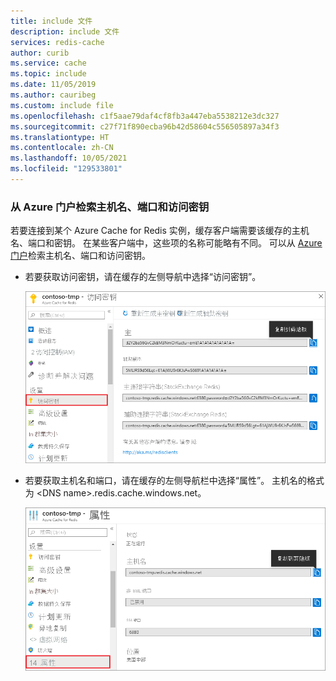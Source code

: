 ```yaml
---
title: include 文件
description: include 文件
services: redis-cache
author: curib
ms.service: cache
ms.topic: include
ms.date: 11/05/2019
ms.author: cauribeg
ms.custom: include file
ms.openlocfilehash: c1f5aae79daf4cf8fb3a447eba5538212e3dc327
ms.sourcegitcommit: c27f71f890ecba96b42d58604c556505897a34f3
ms.translationtype: HT
ms.contentlocale: zh-CN
ms.lasthandoff: 10/05/2021
ms.locfileid: "129533801"
---
```

### <a name="retrieve-host-name-ports-and-access-keys-from-the-azure-portal"></a>从 Azure 门户检索主机名、端口和访问密钥

若要连接到某个 Azure Cache for Redis 实例，缓存客户端需要该缓存的主机名、端口和密钥。 在某些客户端中，这些项的名称可能略有不同。 可以从 [Azure 门户](https://portal.azure.com)检索主机名、端口和访问密钥。

- 若要获取访问密钥，请在缓存的左侧导航中选择“访问密钥”。  
  
  ![Azure Redis 缓存密钥](media/redis-cache-access-keys/redis-cache-keys.png)

- 若要获取主机名和端口，请在缓存的左侧导航栏中选择“属性”。  主机名的格式为 \<DNS name>.redis.cache.windows.net。

  ![Azure Redis 缓存属性](media/redis-cache-access-keys/redis-cache-hostname-ports.png)

